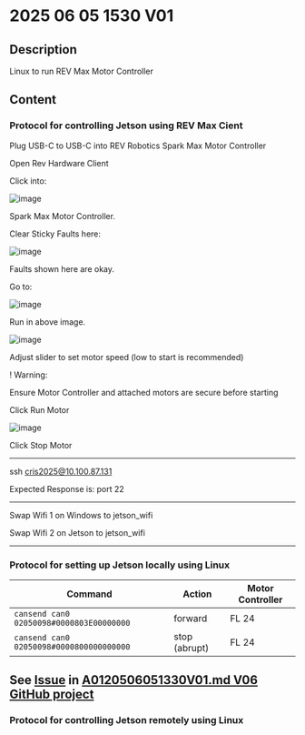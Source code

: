 # 2025 06 05 1530 V01

## Description

Linux to run REV Max Motor Controller

## Content

### Protocol for controlling Jetson using REV Max Cient

Plug USB-C to USB-C into REV Robotics Spark Max Motor Controller

Open Rev Hardware Client

Click into:

![image](https://github.com/user-attachments/assets/a1f6221f-2af8-4a92-b893-6e4c4d2b14c3)

Spark Max Motor Controller.

Clear Sticky Faults here:

![image](https://github.com/user-attachments/assets/1d411488-d4e7-4e36-9f67-45ab391cb2aa)

Faults shown here are okay.

Go to:

![image](https://github.com/user-attachments/assets/823083f9-5faa-4d5c-a731-ba25dc9ac19c)

Run in above image.

![image](https://github.com/user-attachments/assets/e67fefa2-6e4a-4572-bdff-733aea7682a3)

Adjust slider to set motor speed (low to start is recommended)

! Warning:

Ensure Motor Controller and attached motors are secure before starting

Click Run Motor

![image](https://github.com/user-attachments/assets/e170077c-6b24-4841-8573-449489a8e2e0)

Click Stop Motor

____

ssh cris2025@10.100.87.131

Expected Response is: port 22


____

Swap Wifi 1 on Windows to jetson_wifi

Swap Wifi 2 on Jetson to jetson_wifi

____

### Protocol for setting up Jetson locally using Linux

| Command                                      | Action         | Motor Controller |
|---------------------------------------------|----------------|------------------|
| `cansend can0 02050098#0000803E00000000`     | forward        | FL 24            |
| `cansend can0 02050098#0000800000000000`     | stop (abrupt)  | FL 24            |

## See [Issue](https://github.com/CoderSales/robotCanRevInterface/issues/26) in [A0120506051330V01.md V06 GitHub project](https://github.com/users/CoderSales/projects/184/views/1)


### Protocol for controlling Jetson remotely using Linux

